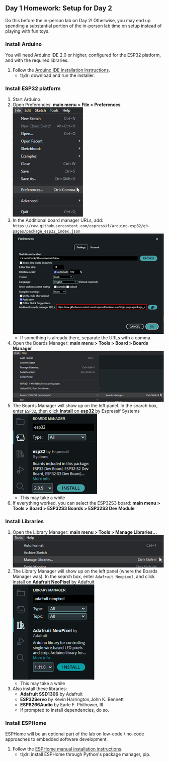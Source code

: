 ## Day 1 Homework: Setup for Day 2

Do this before the in-person lab on Day 2!
Otherwise, you may end up spending a substantial portion of the in-person lab time on setup instead of playing with fun toys.


### Install Arduino

You will need Arduino IDE 2.0 or higher, configured for the ESP32 platform, and with the required libraries.

1. Follow the [Arduino IDE installation instructions](https://support.arduino.cc/hc/en-us/articles/360019833020-Download-and-install-Arduino-IDE).
   - tl;dr: download and run the installer. 


### Install ESP32 platform

1. Start Arduino.
2. Open Preferences: **main menu > File > Preferences**  
   ![img.png](arduino-file-preferences.png)
3. In the Additional board manager URLs, add:  
   `https://raw.githubusercontent.com/espressif/arduino-esp32/gh-pages/package_esp32_index.json`  
   ![img.png](arduino-board-urls.png)
   - If something is already there, separate the URLs with a comma.
4. Open the Boards Manager: **main menu > Tools > Board > Boards Manager**  
   ![img.png](arduino-board-manager.png)
5. The Boards Manager will show up on the left panel.
   In the search box, enter `ESP32`, then click **Install** on **esp32** by Espressif Systems  
   ![img.png](arduino-board-manager-esp32.png)
   - This may take a while
6. If everything worked, you can select the ESP32S3 board: **main menu > Tools > Board > ESP32S3 Boards > ESP32S3 Dev Module**  


### Install Libraries

1. Open the Library Manager: **main menu > Tools > Manage Libraries...**  
   ![img.png](arduino-library-manager)
2. The Library Manager will show up on the left panel (where the Boards Manager was).
   In the search box, enter `Adafruit Neopixel`, and click install on **Adafruit NeoPixel** by Adafruit  
   ![img.png](arduino-library-neopixel.png)
   - This may take a while
3. Also install these libraries:
   - **Adafruit SSD1306** by Adafruit
   - **ESP32Servo** by Kevin Harrington,John K. Bennett
   - **ESP8266Audio** by Earle F. Philhower, III 
   - If prompted to install dependencies, do so.


### Install ESPHome

ESPHome will be an optional part of the lab on low-code / no-code approaches to embedded software development.

1. Follow the [ESPHome manual installation instructions](https://esphome.io/guides/installing_esphome.html).
   - tl;dr: install ESPHome through Python's package manager, pip.
